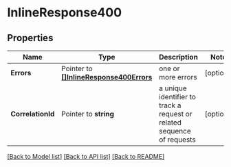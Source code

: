 # InlineResponse400

## Properties

Name | Type | Description | Notes
------------ | ------------- | ------------- | -------------
**Errors** | Pointer to [**[]InlineResponse400Errors**](inline_response_400_errors.md) | one or more errors | [optional] 
**CorrelationId** | Pointer to **string** | a unique identifier to track a request or related sequence of requests | [optional] 

[[Back to Model list]](../README.md#documentation-for-models) [[Back to API list]](../README.md#documentation-for-api-endpoints) [[Back to README]](../README.md)


